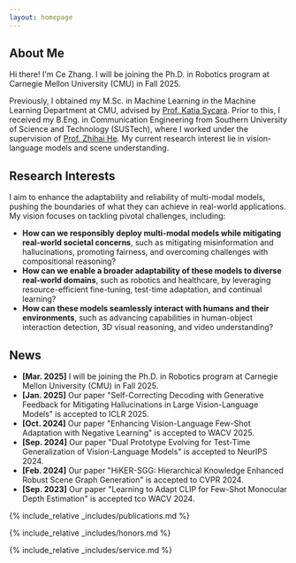 ```yaml
---
layout: homepage
---
```


## About Me

Hi there! I'm Ce Zhang. I will be joining the Ph.D. in Robotics program at Carnegie Mellon University (CMU) in Fall 2025.

Previously, I obtained my M.Sc. in Machine Learning in the Machine Learning Department at CMU, advised by [Prof. Katia Sycara](https://www.cs.cmu.edu/~sycara/). Prior to this, I received my B.Eng. in Communication Engineering from Southern University of Science and Technology (SUSTech), where I worked under the supervision of [Prof. Zhihai He](https://www.sustech.edu.cn/en/faculties/zhihaihe.html). My current research interest lie in vision-language models and scene understanding.

## Research Interests

I aim to enhance the adaptability and reliability of multi-modal models, pushing the boundaries of what they can achieve in real-world applications. My vision focuses on tackling pivotal challenges, including:
- **How can we responsibly deploy multi-modal models while mitigating real-world societal concerns**, such as mitigating misinformation and hallucinations, promoting fairness, and overcoming challenges with compositional reasoning?
- **How can we enable a broader adaptability of these models to diverse real-world domains**, such as robotics and healthcare, by leveraging resource-efficient fine-tuning, test-time adaptation, and continual learning?
- **How can these models seamlessly interact with humans and their environments**, such as advancing capabilities in human-object interaction detection, 3D visual reasoning, and video understanding?

## News

- **[Mar. 2025]** I will be joining the Ph.D. in Robotics program at Carnegie Mellon University (CMU) in Fall 2025.
- **[Jan. 2025]** Our paper "Self-Correcting Decoding with Generative Feedback for Mitigating Hallucinations in Large Vision-Language Models" is accepted to ICLR 2025.
- **[Oct. 2024]** Our paper "Enhancing Vision-Language Few-Shot Adaptation with Negative Learning" is accepted to WACV 2025.
- **[Sep. 2024]** Our paper "Dual Prototype Evolving for Test-Time Generalization of Vision-Language Models" is accepted to NeurIPS 2024.
- **[Feb. 2024]** Our paper "HiKER-SGG: Hierarchical Knowledge Enhanced Robust Scene Graph Generation" is accepted to CVPR 2024.
- **[Sep. 2023]** Our paper "Learning to Adapt CLIP for Few-Shot Monocular Depth Estimation" is accepted tco WACV 2024.

{% include_relative _includes/publications.md %}

{% include_relative _includes/honors.md %}

{% include_relative _includes/service.md %}

